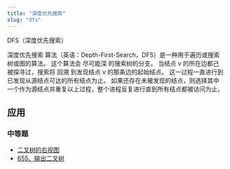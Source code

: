 ```yaml
---
title: "深度优先搜索"
slug: "dfs"
---
```

DFS（深度优先搜索）

深度优先搜索 算法（英语：Depth-First-Search，DFS）是一种用于遍历或搜索树或图的算法。
这个算法会 尽可能深 的搜索树的分支。
当结点 v 的所在边都己被探寻过，搜索将 回溯 到发现结点 v 的那条边的起始结点。
这一过程一直进行到已发现从源结点可达的所有结点为止。
如果还存在未被发现的结点，则选择其中一个作为源结点并重复以上过程，整个进程反复进行直到所有结点都被访问为止。


## 应用


### 中等题
* [二叉树的右视图](https://leetcode-cn.com/problems/binary-tree-right-side-view/)
* [655、输出二叉树](../leetcode/655输出二叉树)
